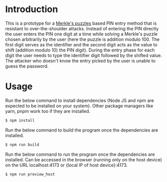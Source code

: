 # Introduction

This is a prototype for a [Merkle's puzzles](https://en.wikipedia.org/wiki/Merkle's_Puzzles) based PIN entry method that is resistant to over-the-shoulder attacks. Instead of entering the PIN directly the user enters the PIN one digit at a time while solving a Merkle's puzzle chosen arbitrarily by the user (here the puzzle is addition modulo 100. The first digit serves as the identifier and the second digit acts as the value to shift (addition modulo 10) the PIN digit). During the entry phase for each digit the user needs to type the identifier digit followed by the shifted value. The attacker who doesn't know the entry picked by the user is unable to guess the password.

# Usage

Run the below command to install dependencies (Node JS and npm are expected to be installed on your system). Other package managers like yarn, pnpm work too if they are installed.

```sh
$ npm install
```

Run the below command to build the program once the dependencies are installed.

```sh
$ npm run build
```

Run the below command to run the program once the dependencies are installed. Can be accessed in the browser (running only on the host device) on the URL localhost:4173 or {local IP of host device}:4173.

```sh
$ npm run preview_host
```
